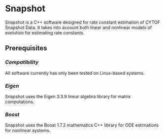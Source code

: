 # **Snapshot**
Snapshot is a C++ software designed for rate constant estimation of CYTOF Snapshot Data. 
It takes into account both linear and nonlinear models of evolution for estimating rate constants.

## **Prerequisites**

### *Compatibility*
All software currently has only been tested on Linux-based systems.

### *Eigen*
Snapshot uses the Eigen 3.3.9 linear algebra library for matrix computations.

### *Boost*
Snapshot uses the Boost 1.7.2 mathematics C++ library for ODE estimations for nonlinear systems.










